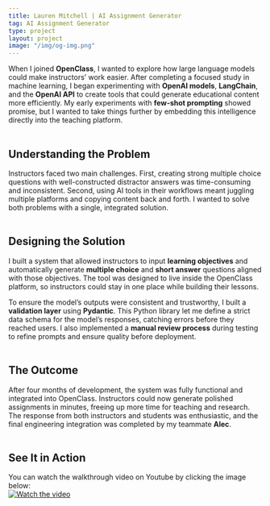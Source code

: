 ```yaml
---
title: Lauren Mitchell | AI Assignment Generator
tag: AI Assignment Generator
type: project
layout: project
image: "/img/og-img.png"
---
```


When I joined **OpenClass**, I wanted to explore how large language models could make instructors’ work easier. After completing a focused study in machine learning, I began experimenting with **OpenAI models**, **LangChain**, and the **OpenAI API** to create tools that could generate educational content more efficiently. My early experiments with **few-shot prompting** showed promise, but I wanted to take things further by embedding this intelligence directly into the teaching platform.
<br><br>

## Understanding the Problem

Instructors faced two main challenges. First, creating strong multiple choice questions with well-constructed distractor answers was time-consuming and inconsistent. Second, using AI tools in their workflows meant juggling multiple platforms and copying content back and forth. I wanted to solve both problems with a single, integrated solution.
<br><br>

## Designing the Solution

I built a system that allowed instructors to input **learning objectives** and automatically generate **multiple choice** and **short answer** questions aligned with those objectives. The tool was designed to live inside the OpenClass platform, so instructors could stay in one place while building their lessons.

To ensure the model’s outputs were consistent and trustworthy, I built a **validation layer** using **Pydantic**. This Python library let me define a strict data schema for the model’s responses, catching errors before they reached users. I also implemented a **manual review process** during testing to refine prompts and ensure quality before deployment.
<br><br>

## The Outcome

After four months of development, the system was fully functional and integrated into OpenClass. Instructors could now generate polished assignments in minutes, freeing up more time for teaching and research. The response from both instructors and students was enthusiastic, and the final engineering integration was completed by my teammate **Alec**.
<br><br>

## See It in Action

You can watch the walkthrough video on Youtube by clicking the image below:  
[![Watch the video](https://img.youtube.com/vi/MidtF8TrSLU/0.jpg)](https://www.youtube.com/watch?v=MidtF8TrSLU)


